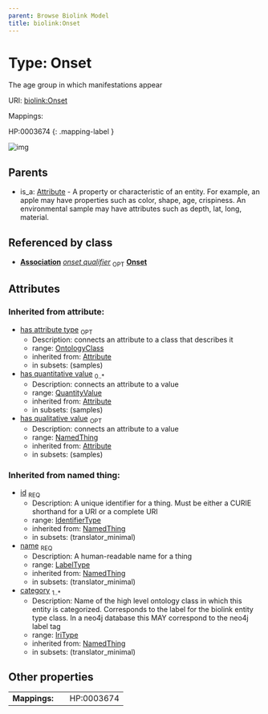 ```yaml
---
parent: Browse Biolink Model
title: biolink:Onset
---
```


# Type: Onset


The age group in which manifestations appear

URI: [biolink:Onset](https://w3id.org/biolink/vocab/Onset)

Mappings:

HP:0003674
{: .mapping-label }

![img](http://yuml.me/diagram/nofunky;dir:TB/class/\[NamedThing]<has%20qualitative%20value(i)%200..1-%20\[Onset&#124;id(i):identifier_type;name(i):label_type;category(i):iri_type%20%2B],%20\[QuantityValue]<has%20quantitative%20value(i)%200..*-++\[Onset],%20\[OntologyClass]<has%20attribute%20type(i)%200..1-%20\[Onset],%20\[Attribute]^-\[Onset])

## Parents

 *  is_a: [Attribute](Attribute.md) - A property or characteristic of an entity. For example, an apple may have properties such as color, shape, age, crispiness. An environmental sample may have attributes such as depth, lat, long, material.

## Referenced by class

 *  **[Association](Association.md)** *[onset qualifier](onset_qualifier.md)*  <sub>OPT</sub>  **[Onset](Onset.md)**

## Attributes


### Inherited from attribute:

 * [has attribute type](has_attribute_type.md)  <sub>OPT</sub>
    * Description: connects an attribute to a class that describes it
    * range: [OntologyClass](OntologyClass.md)
    * inherited from: [Attribute](Attribute.md)
    * in subsets: (samples)
 * [has quantitative value](has_quantitative_value.md)  <sub>0..*</sub>
    * Description: connects an attribute to a value
    * range: [QuantityValue](QuantityValue.md)
    * inherited from: [Attribute](Attribute.md)
    * in subsets: (samples)
 * [has qualitative value](has_qualitative_value.md)  <sub>OPT</sub>
    * Description: connects an attribute to a value
    * range: [NamedThing](NamedThing.md)
    * inherited from: [Attribute](Attribute.md)
    * in subsets: (samples)

### Inherited from named thing:

 * [id](id.md)  <sub>REQ</sub>
    * Description: A unique identifier for a thing. Must be either a CURIE shorthand for a URI or a complete URI
    * range: [IdentifierType](types/IdentifierType.md)
    * inherited from: [NamedThing](NamedThing.md)
    * in subsets: (translator_minimal)
 * [name](name.md)  <sub>REQ</sub>
    * Description: A human-readable name for a thing
    * range: [LabelType](types/LabelType.md)
    * inherited from: [NamedThing](NamedThing.md)
    * in subsets: (translator_minimal)
 * [category](category.md)  <sub>1..*</sub>
    * Description: Name of the high level ontology class in which this entity is categorized. Corresponds to the label for the biolink entity type class. In a neo4j database this MAY correspond to the neo4j label tag
    * range: [IriType](types/IriType.md)
    * inherited from: [NamedThing](NamedThing.md)
    * in subsets: (translator_minimal)

## Other properties

|  |  |  |
| --- | --- | --- |
| **Mappings:** | | HP:0003674 |

